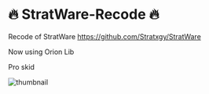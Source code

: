 # 🔥 StratWare-Recode 🔥

Recode of StratWare https://github.com/Stratxgy/StratWare

Now using Orion Lib

Pro skid 

![thumbnail](https://github.com/Stratxgy/StratWare/assets/117533771/3b39fcda-4cbd-46ee-b749-69f6fc0ed5a4)























